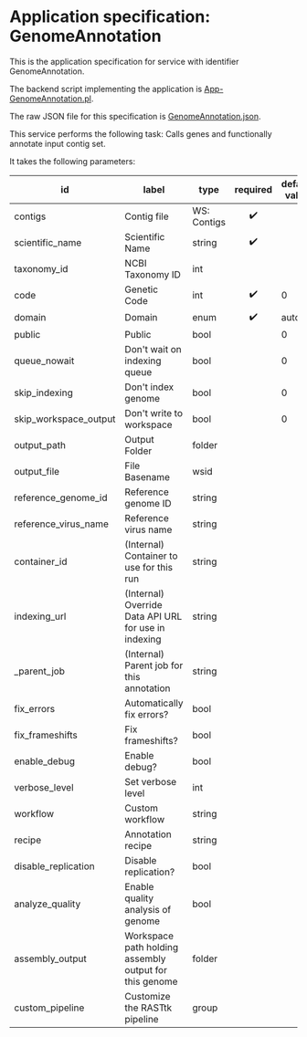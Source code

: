
# Application specification: GenomeAnnotation

This is the application specification for service with identifier GenomeAnnotation.

The backend script implementing the application is [App-GenomeAnnotation.pl](../service-scripts/App-GenomeAnnotation.pl).

The raw JSON file for this specification is [GenomeAnnotation.json](GenomeAnnotation.json).

This service performs the following task:   Calls genes and functionally annotate input contig set.

It takes the following parameters:

| id | label | type | required | default value |
| -- | ----- | ---- | :------: | ------------ |
| contigs | Contig file | WS: Contigs  | :heavy_check_mark: |  |
| scientific_name | Scientific Name | string  | :heavy_check_mark: |  |
| taxonomy_id | NCBI Taxonomy ID | int  |  |  |
| code | Genetic Code | int  | :heavy_check_mark: | 0 |
| domain | Domain | enum  | :heavy_check_mark: | auto |
| public | Public | bool  |  | 0 |
| queue_nowait | Don't wait on indexing queue | bool  |  | 0 |
| skip_indexing | Don't index genome | bool  |  | 0 |
| skip_workspace_output | Don't write to workspace | bool  |  | 0 |
| output_path | Output Folder | folder  |  |  |
| output_file | File Basename | wsid  |  |  |
| reference_genome_id | Reference genome ID | string  |  |  |
| reference_virus_name | Reference virus name | string  |  |  |
| container_id | (Internal) Container to use for this run | string  |  |  |
| indexing_url | (Internal) Override Data API URL for use in indexing | string  |  |  |
| _parent_job | (Internal) Parent job for this annotation | string  |  |  |
| fix_errors | Automatically fix errors? | bool  |  |  |
| fix_frameshifts | Fix frameshifts? | bool  |  |  |
| enable_debug | Enable debug? | bool  |  |  |
| verbose_level | Set verbose level | int  |  |  |
| workflow | Custom workflow | string  |  |  |
| recipe | Annotation recipe | string  |  |  |
| disable_replication | Disable replication? | bool  |  |  |
| analyze_quality | Enable quality analysis of genome | bool  |  |  |
| assembly_output | Workspace path holding assembly output for this genome | folder  |  |  |
| custom_pipeline | Customize the RASTtk pipeline | group  |  |  |

